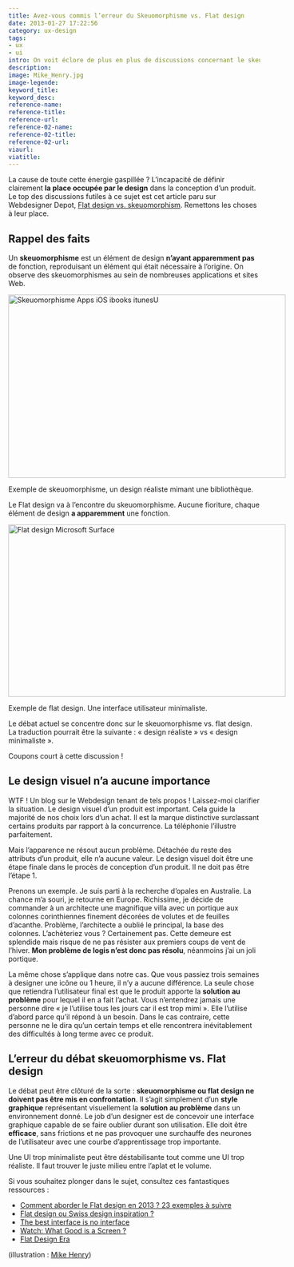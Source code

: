 ```yaml
---
title: Avez-vous commis l’erreur du Skeuomorphisme vs. Flat design
date: 2013-01-27 17:22:56
category: ux-design
tags:
- ux
- ui
intro: On voit éclore de plus en plus de discussions concernant le skeuomorphisme vs. flat design. Je trouve ce débat complètement stérile, il m'en rappelle d'autres – MAC vs PC, Impressionnisme vs Réalisme, Ketchup vs Mayo , etc.
description:
image: Mike_Henry.jpg
image-legende:
keyword_title:
keyword_desc:
reference-name:
reference-title:
reference-url:
reference-02-name:
reference-02-title:
reference-02-url:
viaurl:
viatitle:
---
```



<p>La cause de toute cette énergie gaspillée ? L’incapacité de définir clairement <strong>la place occupée par le design</strong> dans la conception d’un produit. Le top des discussions futiles à ce sujet est cet article paru sur Webdesigner Depot,&nbsp;<a title="Flat design vs skeuomorphism" href="http://www.webdesignerdepot.com/2013/01/flat-design-vs-skeuomorphism/" target="_blank">Flat design vs. skeuomorphism</a>. Remettons les choses à leur place.</p>
<h2>Rappel des faits</h2>
<p>Un <strong>skeuomorphisme</strong>&nbsp;est un élément de design&nbsp;<strong>n’ayant apparemment pas</strong> de fonction, reproduisant un élément qui était nécessaire à l’origine. On observe des skeuomorphismes au sein de nombreuses applications et sites Web.</p>
<div id="attachment_2994" class="wp-caption alignnone" style="width: 565px"><img class="size-full wp-image-2994" title="Skeuomorphisme Apps iOS ibooks itunesU" src="https://s3-eu-west-1.amazonaws.com/mdw-images/large/ibooks_itunesu_podcasts.jpg" alt="Skeuomorphisme Apps iOS ibooks itunesU" width="555" height="367"><p class="wp-caption-text">Exemple de skeuomorphisme, un design réaliste mimant une bibliothèque.</p></div>
<p>Le Flat design va à l’encontre du skeuomorphisme. Aucune fioriture, chaque élément de design <strong>a apparemment</strong> une fonction.</p>
<div id="attachment_2995" class="wp-caption alignnone" style="width: 565px"><img class="size-full wp-image-2995" title="Flat-design-Microsoft-Surface" src="https://s3-eu-west-1.amazonaws.com/mdw-images/large/Flat-design-Microsoft-Surface.jpg" alt="Flat design Microsoft Surface" width="555" height="345"><p class="wp-caption-text">Exemple de flat design. Une interface utilisateur minimaliste.</p></div>
<p>Le débat actuel se concentre donc sur le skeuomorphisme vs. flat design. La traduction pourrait être la suivante : «&nbsp;design réaliste&nbsp;» vs «&nbsp;design minimaliste&nbsp;».</p>
<p>Coupons court à cette discussion !</p>
<h2>Le design visuel n’a aucune importance</h2>
<p>WTF ! Un blog sur le Webdesign tenant de tels propos ! Laissez-moi clarifier la situation. Le design visuel d’un produit est important. Cela guide la majorité de nos choix lors d’un achat. Il est la marque distinctive surclassant certains produits par rapport à la concurrence. La téléphonie l’illustre parfaitement.</p>
<p>Mais l’apparence ne résout aucun problème. Détachée du reste des attributs d’un produit, elle n’a aucune valeur. Le design visuel doit être une étape finale dans le procès de conception d’un produit. Il ne doit pas être l’étape 1.</p>
<p>Prenons un exemple. Je suis parti à la recherche d’opales en Australie. La chance m’a souri, je retourne en Europe. Richissime, je décide de commander à un architecte une magnifique villa avec un&nbsp;portique aux colonnes corinthiennes finement décorées de volutes et de feuilles d’acanthe. Problème, l’architecte a oublié le principal, la base des colonnes.&nbsp;L’achèteriez&nbsp;vous ? Certainement pas. Cette demeure est splendide mais risque de ne pas résister aux premiers coups de vent de l’hiver. <strong>Mon problème de logis n’est donc pas résolu</strong>, néanmoins j’ai un joli portique.</p>
<p>La même chose s’applique dans notre cas. Que vous passiez trois semaines à designer une icône ou 1 heure, il n’y a aucune différence. La seule chose que retiendra l’utilisateur final est que le produit apporte la <strong>solution au problème</strong> pour lequel il en a fait l’achat. Vous n’entendrez jamais une personne dire «&nbsp;je l’utilise tous les jours car il est trop mimi&nbsp;». Elle l’utilise d’abord parce qu’il répond à un besoin. Dans le cas contraire, cette personne ne le dira qu’un certain temps et elle rencontrera inévitablement des difficultés à long terme avec ce produit.</p>
<h2>L’erreur du débat skeuomorphisme vs. Flat design</h2>
<p>Le débat peut être clôturé de la sorte : <strong>skeuomorphisme ou flat design ne doivent pas être mis en confrontation</strong>. Il s’agit simplement d’un <strong>style graphique</strong> représentant visuellement la <strong>solution au problème</strong> dans un environnement donné. Le job d’un designer est de concevoir une interface graphique capable de se faire oublier durant son utilisation. Elle doit être <strong>efficace</strong>, sans frictions et ne pas provoquer une surchauffe des neurones de l’utilisateur avec une courbe d’apprentissage trop importante.</p>
<p>Une UI trop minimaliste peut être déstabilisante tout comme une UI trop réaliste. Il faut trouver le juste milieu entre l’aplat et le volume.</p>
<p>Si vous souhaitez plonger dans le sujet, consultez ces fantastiques ressources :</p>
<ul>
<li><a title="Comment aborder le Flat design en 2013 ? 23 exemples à suivre" href="http://magazineduwebdesign.com/flat-design-23-exemples">Comment aborder le Flat design en 2013 ? 23 exemples à suivre</a></li>
<li><a title="Flat design – Swiss design inspiration ?" href="http://magazineduwebdesign.com/flat-design">Flat design ou Swiss design inspiration ?</a></li>
<li><a title="The best interface is no interface" href="http://www.cooper.com/journal/2012/08/the-best-interface-is-no-interface.html/" target="_blank">The best interface is no interface</a></li>
<li><a title="Watch : what good is a screen ?" href="http://www.cooper.com/journal/2012/10/watch-what-good-is-a-screen.html" target="_blank">Watch: What Good is a Screen ?</a></li>
<li><a title="The Flat Design Era" href="http://layervault.tumblr.com/post/32267022219/flat-interface-design" target="_blank">Flat Design Era</a></li>
</ul>
<p>(illustration : <a title="Mike Henry" href="http://zatransis.deviantart.com/gallery/?q=ketchup#/d2lrqzk" target="_blank">Mike Henry</a>)</p>
